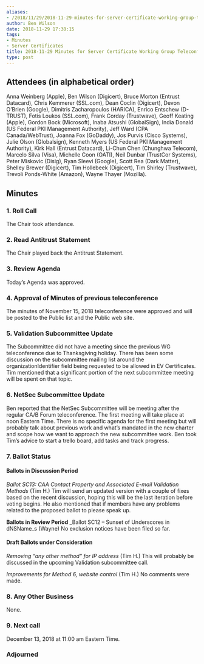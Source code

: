```yaml
---
aliases:
- /2018/11/29/2018-11-29-minutes-for-server-certificate-working-group-teleconference/
author: Ben Wilson
date: 2018-11-29 17:38:15
tags:
- Minutes
- Server Certificates
title: 2018-11-29 Minutes for Server Certificate Working Group Teleconference
type: post
---
```


## Attendees (in alphabetical order)

Anna Weinberg (Apple), Ben Wilson (Digicert), Bruce Morton (Entrust Datacard), Chris Kemmerer (SSL.com), Dean Coclin (Digicert), Devon O’Brien (Google), Dimitris Zacharopoulos (HARICA), Enrico Entschew (D-TRUST), Fotis Loukos (SSL.com), Frank Corday (Trustwave), Geoff Keating (Apple), Gordon Bock (Microsoft), Inaba Atsushi (GlobalSign), India Donald (US Federal PKI Management Authority), Jeff Ward (CPA Canada/WebTrust), Joanna Fox (GoDaddy), Jos Purvis (Cisco Systems), Julie Olson (Globalsign), Kenneth Myers (US Federal PKI Management Authority), Kirk Hall (Entrust Datacard), Li-Chun Chen (Chunghwa Telecom), Marcelo Silva (Visa), Michelle Coon (OATI), Neil Dunbar (TrustCor Systems), Peter Miskovic (Disig), Ryan Sleevi (Google), Scott Rea (Dark Matter), Shelley Brewer (Digicert), Tim Hollebeek (Digicert), Tim Shirley (Trustwave), Trevoli Ponds-White (Amazon), Wayne Thayer (Mozilla).

## Minutes

### 1. Roll Call

The Chair took attendance.

### 2. Read Antitrust Statement

The Chair played back the Antitrust Statement.

### 3. Review Agenda

Today’s Agenda was approved.

### 4. Approval of Minutes of previous teleconference

The minutes of November 15, 2018 teleconference were approved and will be posted to the Public list and the Public web site.

### 5. Validation Subcommittee Update

The Subcommittee did not have a meeting since the previous WG teleconference due to Thanksgiving holiday. There has been some discussion on the subcommittee mailing list around the organizationIdentifier field being requested to be allowed in EV Certificates. Tim mentioned that a significant portion of the next subcommittee meeting will be spent on that topic.

### 6. NetSec Subcommittee Update

Ben reported that the NetSec Subcommittee will be meeting after the regular CA/B Forum teleconference. The first meeting will take place at noon Eastern Time. There is no specific agenda for the first meeting but will probably talk about previous work and what’s mandated in the new charter and scope how we want to approach the new subcommittee work. Ben took Tim’s advice to start a trello board, add tasks and track progress.

### 7. Ballot Status

#### Ballots in Discussion Period

_Ballot SC13: CAA Contact Property and Associated E-mail Validation Methods_ (Tim H.)
Tim will send an updated version with a couple of fixes based on the recent discussion, hoping this will be the last iteration before voting begins. He also mentioned that if members have any problems related to the proposed ballot to please speak up.

**Ballots in Review Period**
\_Ballot SC12 – Sunset of Underscores in dNSName_s (Wayne)
No exclusion notices have been filed so far.

#### Draft Ballots under Consideration

_Removing “any other method” for IP address_ (Tim H.)
This will probably be discussed in the upcoming Validation subcommittee call.

_Improvements for Method 6, website control_ (Tim H.)
No comments were made.

### 8. Any Other Business

None.

### 9. Next call

December 13, 2018 at 11:00 am Eastern Time.

### Adjourned